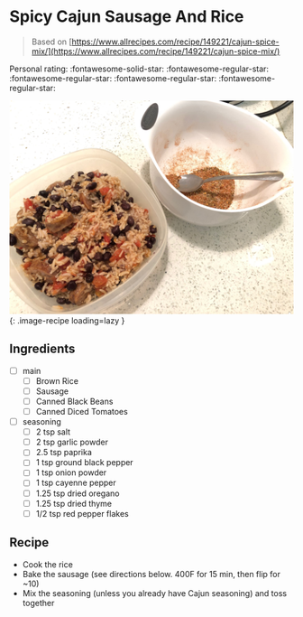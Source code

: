 <!-- Do not modify sections with "AUTO-*". They are updated by make.py -->

# Spicy Cajun Sausage And Rice

> Based on [https://www.allrecipes.com/recipe/149221/cajun-spice-mix/](https://www.allrecipes.com/recipe/149221/cajun-spice-mix/)

<!-- rating=1; (User can specify rating on scale of 1-5) -->
<!-- AUTO-UserRating -->
Personal rating: :fontawesome-solid-star: :fontawesome-regular-star: :fontawesome-regular-star: :fontawesome-regular-star: :fontawesome-regular-star:
<!-- /AUTO-UserRating -->

<!-- AUTO-Image -->
![spicy_cajun_sausage_and_rice.jpeg](./spicy_cajun_sausage_and_rice.jpeg){: .image-recipe loading=lazy }
<!-- /AUTO-Image -->

## Ingredients

* [ ] main
    * [ ] Brown Rice
    * [ ] Sausage
    * [ ] Canned Black Beans
    * [ ] Canned Diced Tomatoes
* [ ] seasoning
    * [ ] 2 tsp salt
    * [ ] 2 tsp garlic powder
    * [ ] 2.5 tsp paprika
    * [ ] 1 tsp ground black pepper
    * [ ] 1 tsp onion powder
    * [ ] 1 tsp cayenne pepper
    * [ ] 1.25 tsp dried oregano
    * [ ] 1.25 tsp dried thyme
    * [ ] 1/2 tsp red pepper flakes

## Recipe

* Cook the rice
* Bake the sausage (see directions below. 400F for 15 min, then flip for ~10)
* Mix the seasoning (unless you already have Cajun seasoning) and toss together
